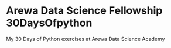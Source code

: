# Arewa Data Science Fellowship 30DaysOfpython
My 30 Days of Python exercises at Arewa Data Science Academy
